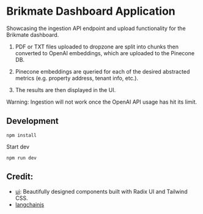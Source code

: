 # Brikmate Dashboard Application

Showcasing the ingestion API endpoint and upload functionality for the Brikmate dashboard.

1. PDF or TXT files uploaded to dropzone are split into chunks then converted to OpenAI embeddings, which are uploaded to the Pinecone DB.

2. Pinecone embeddings are queried for each of the desired abstracted metrics (e.g. property address, tenant info, etc.).

3. The results are then displayed in the UI.

Warning: Ingestion will not work once the OpenAI API usage has hit its limit.

## Development

```
npm install
```

Start dev

```
npm run dev
```

## Credit:

- [ui](https://github.com/shadcn/ui): Beautifully designed components built with Radix UI and Tailwind CSS.
- [langchainjs](https://hwchase17.github.io/langchainjs/docs/overview/)

